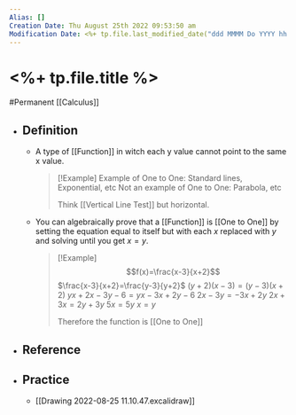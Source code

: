 ```yaml
---
Alias: []
Creation Date: Thu August 25th 2022 09:53:50 am 
Modification Date: <%+ tp.file.last_modified_date("ddd MMMM Do YYYY hh:mm:ss a") %>
---
```

# <%+ tp.file.title %>
#Permanent [[Calculus]]

- ## Definition
	- A type of [[Function]] in witch each y value cannot point to the same x value.
	  > [!Example]
	  > Example of One to One: Standard lines, Exponential, etc
	  > Not an example of One to One: Parabola, etc
	  > 
	  > Think [[Vertical Line Test]] but horizontal.
	- You can algebraically prove that a [[Function]] is [[One to One]] by setting the equation equal to itself but with each $x$ replaced with $y$ and solving until you get $x=y$.
	  > [!Example]
	  > $$f(x)=\frac{x-3}{x+2}$$
	  > $\frac{x-3}{x+2}=\frac{y-3}{y+2}$
	  > $(y+2)(x-3)=(y-3)(x+2)$
	  > $yx+2x-3y-6=yx-3x+2y-6$
	  > $2x-3y=-3x+2y$
	  > $2x+3x=2y+3y$
	  > $5x=5y$
	  > $x=y$
	  > 
	  > Therefore the function is [[One to One]]
- ## Reference
- ## Practice
	- [[Drawing 2022-08-25 11.10.47.excalidraw]]